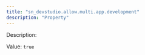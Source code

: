 ```yaml
---
title: "sn_devstudio.allow.multi.app.development"
description: "Property"
---
```


Description: 

Value: `true`